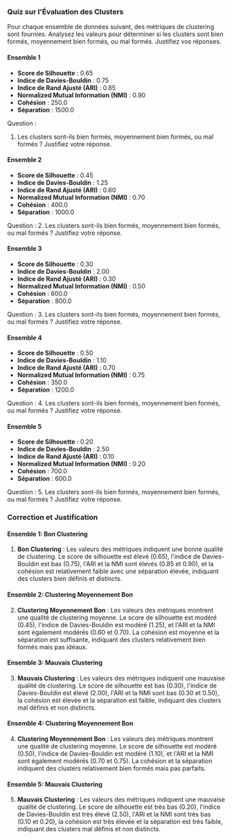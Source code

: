 ### Quiz sur l'Évaluation des Clusters

Pour chaque ensemble de données suivant, des métriques de clustering sont fournies. Analysez les valeurs pour déterminer si les clusters sont bien formés, moyennement bien formés, ou mal formés. Justifiez vos réponses.

#### Ensemble 1

- **Score de Silhouette** : 0.65
- **Indice de Davies-Bouldin** : 0.75
- **Indice de Rand Ajusté (ARI)** : 0.85
- **Normalized Mutual Information (NMI)** : 0.90
- **Cohésion** : 250.0
- **Séparation** : 1500.0

Question :
1. Les clusters sont-ils bien formés, moyennement bien formés, ou mal formés ? Justifiez votre réponse.

#### Ensemble 2

- **Score de Silhouette** : 0.45
- **Indice de Davies-Bouldin** : 1.25
- **Indice de Rand Ajusté (ARI)** : 0.60
- **Normalized Mutual Information (NMI)** : 0.70
- **Cohésion** : 400.0
- **Séparation** : 1000.0

Question :
2. Les clusters sont-ils bien formés, moyennement bien formés, ou mal formés ? Justifiez votre réponse.

#### Ensemble 3

- **Score de Silhouette** : 0.30
- **Indice de Davies-Bouldin** : 2.00
- **Indice de Rand Ajusté (ARI)** : 0.30
- **Normalized Mutual Information (NMI)** : 0.50
- **Cohésion** : 600.0
- **Séparation** : 800.0

Question :
3. Les clusters sont-ils bien formés, moyennement bien formés, ou mal formés ? Justifiez votre réponse.

#### Ensemble 4

- **Score de Silhouette** : 0.50
- **Indice de Davies-Bouldin** : 1.10
- **Indice de Rand Ajusté (ARI)** : 0.70
- **Normalized Mutual Information (NMI)** : 0.75
- **Cohésion** : 350.0
- **Séparation** : 1200.0

Question :
4. Les clusters sont-ils bien formés, moyennement bien formés, ou mal formés ? Justifiez votre réponse.

#### Ensemble 5

- **Score de Silhouette** : 0.20
- **Indice de Davies-Bouldin** : 2.50
- **Indice de Rand Ajusté (ARI)** : 0.10
- **Normalized Mutual Information (NMI)** : 0.20
- **Cohésion** : 700.0
- **Séparation** : 600.0

Question :
5. Les clusters sont-ils bien formés, moyennement bien formés, ou mal formés ? Justifiez votre réponse.

### Correction et Justification

#### Ensemble 1: Bon Clustering
1. **Bon Clustering** : Les valeurs des métriques indiquent une bonne qualité de clustering. Le score de silhouette est élevé (0.65), l'indice de Davies-Bouldin est bas (0.75), l'ARI et la NMI sont élevés (0.85 et 0.90), et la cohésion est relativement faible avec une séparation élevée, indiquant des clusters bien définis et distincts.

#### Ensemble 2: Clustering Moyennement Bon
2. **Clustering Moyennement Bon** : Les valeurs des métriques montrent une qualité de clustering moyenne. Le score de silhouette est modéré (0.45), l'indice de Davies-Bouldin est modéré (1.25), et l'ARI et la NMI sont également modérés (0.60 et 0.70). La cohésion est moyenne et la séparation est suffisante, indiquant des clusters relativement bien formés mais pas idéaux.

#### Ensemble 3: Mauvais Clustering
3. **Mauvais Clustering** : Les valeurs des métriques indiquent une mauvaise qualité de clustering. Le score de silhouette est bas (0.30), l'indice de Davies-Bouldin est élevé (2.00), l'ARI et la NMI sont bas (0.30 et 0.50), la cohésion est élevée et la séparation est faible, indiquant des clusters mal définis et non distincts.

#### Ensemble 4: Clustering Moyennement Bon
4. **Clustering Moyennement Bon** : Les valeurs des métriques montrent une qualité de clustering moyenne. Le score de silhouette est modéré (0.50), l'indice de Davies-Bouldin est modéré (1.10), et l'ARI et la NMI sont également modérés (0.70 et 0.75). La cohésion et la séparation indiquent des clusters relativement bien formés mais pas parfaits.

#### Ensemble 5: Mauvais Clustering
5. **Mauvais Clustering** : Les valeurs des métriques indiquent une mauvaise qualité de clustering. Le score de silhouette est très bas (0.20), l'indice de Davies-Bouldin est très élevé (2.50), l'ARI et la NMI sont très bas (0.10 et 0.20), la cohésion est très élevée et la séparation est très faible, indiquant des clusters mal définis et non distincts.
